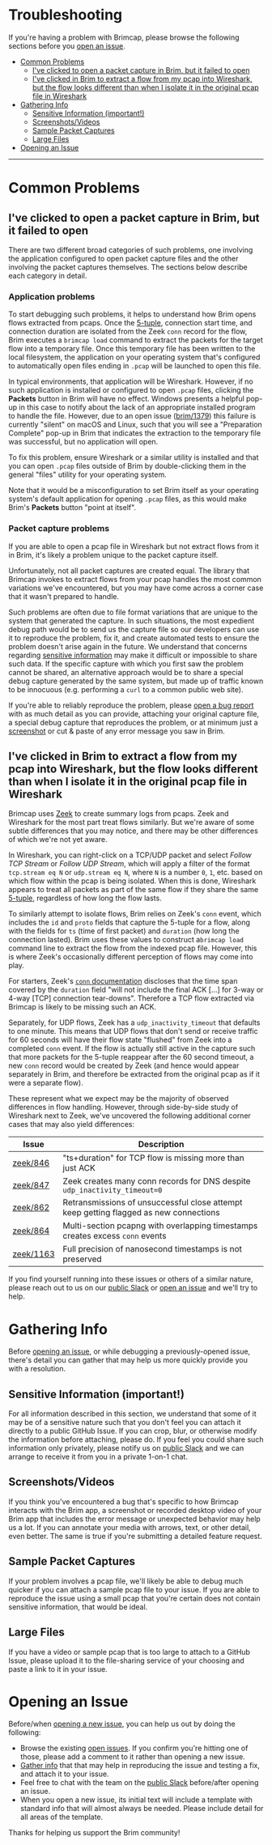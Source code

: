 # Troubleshooting

If you're having a problem with Brimcap, please browse the following sections
before you [open an issue](#opening-an-issue).

- [Common Problems](#common-problems)
  * [I've clicked to open a packet capture in Brim, but it failed to open](#ive-clicked-to-open-a-packet-capture-in-brim-but-it-failed-to-open)
  * [I've clicked in Brim to extract a flow from my pcap into Wireshark, but the flow looks different than when I isolate it in the original pcap file in Wireshark](#ive-clicked-in-brim-to-extract-a-flow-from-my-pcap-into-wireshark-but-the-flow-looks-different-than-when-i-isolate-it-in-the-original-pcap-file-in-wireshark)
- [Gathering Info](#gathering-info)
  * [Sensitive Information (important!)](#sensitive-information-important)
  * [Screenshots/Videos](#screenshotsvideos)
  * [Sample Packet Captures](#sample-packet-captures)
  * [Large Files](#large-files)
- [Opening an Issue](#opening-an-issue)

-------------

# Common Problems

## I've clicked to open a packet capture in Brim, but it failed to open

There are two different broad categories of such problems, one involving the
application configured to open packet capture files and the other involving
the packet captures themselves. The sections below describe each category in
detail.

### Application problems

To start debugging such problems, it helps to understand how Brim opens flows
extracted from pcaps. Once the [5-tuple](https://www.napatech.com/what-is-a-flow/), connection start time, and connection
duration are isolated from the Zeek `conn` record for the flow, Brim
executes a `brimcap load` command to extract the packets for the target flow
into a temporary file. Once this temporary file has been written to the local
filesystem, the application on your operating system that's configured to
automatically open files ending in `.pcap` will be launched to open this file.

In typical environments, that application will be Wireshark. However, if no
such application is installed or configured to open `.pcap` files, clicking the
**Packets** button in Brim will have no effect. Windows presents a helpful
pop-up in this case to notify about the lack of an appropriate installed
program to handle the file. However, due to an open issue
([brim/1379](https://github.com/brimdata/brim/issues/1379)) this failure is
currently "silent" on macOS and Linux, such that you will see a "Preparation
Complete" pop-up in Brim that indicates the extraction to the temporary file
was successful, but no application will open.

To fix this problem, ensure Wireshark or a similar utility is installed
and that you can open `.pcap` files outside of Brim by double-clicking them
in the general "files" utility for your operating system.

Note that it would be a misconfiguration to set Brim itself as your operating
system's default application for opening `.pcap` files, as this would make
Brim's **Packets** button "point at itself".

### Packet capture problems

If you are able to open a pcap file in Wireshark but not extract flows from it
in Brim, it's likely a problem unique to the packet capture itself.

Unfortunately, not all packet captures are created equal. The library that
Brimcap invokes to extract flows from your pcap handles the most common
variations we've encountered, but you may have come across a corner case that
it wasn't prepared to handle.

Such problems are often due to file format variations that are unique to the
system that generated the capture. In such situations, the most expedient debug
path would be to send us the capture file so our developers can use it to
reproduce the problem, fix it, and create automated tests to ensure the problem
doesn't arise again in the future. We understand that concerns regarding
[sensitive information](#sensitive-information-important)
may make it difficult or impossible to share such data. If the specific
capture with which you first saw the problem cannot be shared, an alternative
approach would be to share a special debug capture generated by the same
system, but made up of traffic known to be innocuous (e.g. performing a
`curl` to a common public web site).

If you're able to reliably reproduce the problem, please
[open a bug report](#opening-an-issue) with as much detail as you can
provide, attaching your original capture file, a special debug capture that
reproduces the problem, or at minimum just a
[screenshot](#screenshotsvideos) or cut & paste of any error message you saw
in Brim.

## I've clicked in Brim to extract a flow from my pcap into Wireshark, but the flow looks different than when I isolate it in the original pcap file in Wireshark

Brimcap uses [Zeek](https://zeek.org/) to create summary logs from pcaps.
Zeek and Wireshark for the most part treat flows similarly. But we're aware
of some subtle differences that you may notice, and
there may be other differences of which we're not yet aware.

In Wireshark, you can right-click on a TCP/UDP packet and select _Follow TCP
Stream_ or _Follow UDP Stream_, which will apply a filter of the format
`tcp.stream eq N` or `udp.stream eq N`, where `N` is a number `0`, `1`, etc.
based on which flow within the pcap is being isolated. When this is done,
Wireshark appears to treat all packets as part of the same flow if they
share the same [5-tuple](https://www.napatech.com/what-is-a-flow/),
regardless of how long the flow lasts.

To similarly attempt to isolate flows, Brim relies on Zeek's `conn` event,
which includes the `id` and `proto` fields that capture the 5-tuple for a
flow, along with the fields for `ts` (time of first packet) and `duration`
(how long the connection lasted). Brim uses these values to construct a`brimcap load` command line to extract the flow from the indexed pcap file. However,
this is where Zeek's occasionally different perception of flows may come into
play.

For starters, Zeek's [`conn` documentation](https://docs.zeek.org/en/current/scripts/base/protocols/conn/main.zeek.html#type-Conn::Info)
discloses that the time span covered by the `duration` field "will not include the final ACK [...] for 3-way or 4-way [TCP] connection tear-downs". Therefore
a TCP flow extracted via Brimcap is likely to be missing such an ACK.

Separately, for UDP flows, Zeek has a `udp_inactivity_timeout` that defaults to
one minute. This means that UDP flows that don't send or receive traffic for
60 seconds will have their flow state "flushed" from Zeek into a completed
`conn` event. If the flow is actually still active in the capture such that
more packets for the 5-tuple reappear after the 60 second timeout, a new `conn`
record would be created by Zeek (and hence would appear separately in Brim, and
therefore be extracted from the original pcap as if it were a separate flow).

These represent what we expect may be the majority of observed differences in
flow handling. However, through side-by-side study of Wireshark next to Zeek,
we've uncovered the following additional corner cases that may also yield
differences:

|**Issue**|**Description**|
|-|-|
|[zeek/846](https://github.com/zeek/zeek/issues/846)|"ts+duration" for TCP flow is missing more than just ACK|
|[zeek/847](https://github.com/zeek/zeek/issues/847)|Zeek creates many conn records for DNS despite `udp_inactivity_timeout=0`|
|[zeek/862](https://github.com/zeek/zeek/issues/862)|Retransmissions of unsuccessful close attempt keep getting flagged as new connections|
|[zeek/864](https://github.com/zeek/zeek/issues/864)|Multi-section pcapng with overlapping timestamps creates excess `conn` events|
|[zeek/1163](https://github.com/zeek/zeek/issues/1163)|Full precision of nanosecond timestamps is not preserved|

If you find yourself running into these issues or others of a similar nature,
please reach out to us on our [public Slack](https://www.brimsecurity.com/join-slack/)
or [open an issue](#opening-an-issue) and we'll try to help.

# Gathering Info

Before [opening an issue](#opening-an-issue), or while debugging a
previously-opened issue, there's detail you can gather that may help us more
quickly provide you with a resolution.

## Sensitive Information (important!)

For all information described in this section, we understand that some of it
may be of a sensitive nature such that you don't feel you can attach it
directly to a public GitHub Issue. If you can crop, blur, or otherwise modify
the information before attaching, please do. If you feel you could share such
information only privately, please notify us on [public Slack](https://www.brimsecurity.com/join-slack/)
and we can arrange to receive it from you in a private 1-on-1 chat.

## Screenshots/Videos

If you think you've encountered a bug that's specific to how Brimcap interacts
with the Brim app, a screenshot or recorded desktop video of your Brim app
that includes the error message or unexpected behavior may help us a lot. If
you can annotate your media with arrows, text, or other detail, even better.
The same is true if you're submitting a detailed feature request.

## Sample Packet Captures

If your problem involves a pcap file, we'll likely be able to debug much
quicker if you can attach a sample pcap file to your issue. If you are able to
reproduce the issue using a small pcap that you're certain does not contain
sensitive information, that would be ideal.

## Large Files

If you have a video or sample pcap that is too large to attach to a GitHub
Issue, please upload it to the file-sharing service of your choosing and paste
a link to it in your issue.

# Opening an Issue

Before/when [opening a new issue](https://github.com/brimdata/brimcap/issues/new/choose),
you can help us out by doing the following:

* Browse the existing [open issues](https://github.com/brimdata/brimcap/issues?q=is%3Aissue+is%3Aopen). If you confirm you're hitting one of those, please add a comment to it rather than opening a new issue.
* [Gather info](#gathering-info) that that may help in reproducing the issue and testing a fix, and attach it to your issue.
* Feel free to chat with the team on the [public Slack](https://www.brimsecurity.com/join-slack/) before/after opening an issue.
* When you open a new issue, its initial text will include a template with standard info that will almost always be needed. Please include detail for all areas of the template.

Thanks for helping us support the Brim community!
